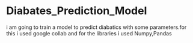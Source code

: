 # Diabates_Prediction_Model
i am going to train a model to predict diabatics with some parameters.for this i used google collab and for the  libraries i used Numpy,Pandas
